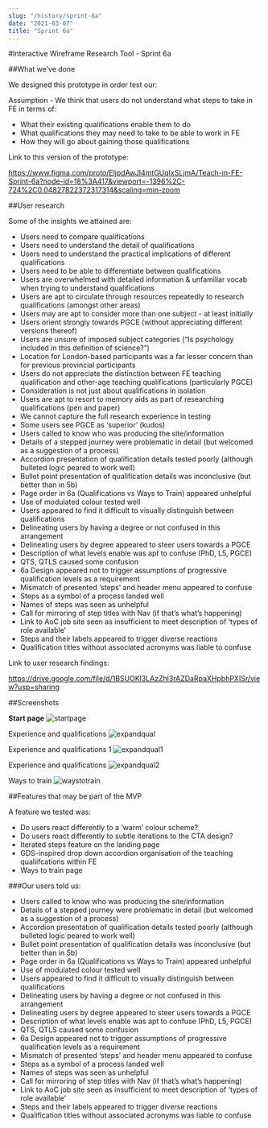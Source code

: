 ```yaml
---
slug: "/history/sprint-6a"
date: "2021-03-07"
title: "Sprint 6a"
---
```


#Interactive Wireframe Research Tool - Sprint 6a

##What we’ve done

We designed this prototype in order test our:

Assumption - We think that users do not understand what steps to take in FE in terms of:

- What their existing qualifications enable them to do
- What qualifications they may need to take to be able to work in FE
- How they will go about gaining those qualifications

Link to this version of the prototype: 

https://www.figma.com/proto/EljpdAwJI4mtGUqIxSLjmA/Teach-in-FE-Sprint-6a?node-id=18%3A417&viewport=-1396%2C-724%2C0.04827822372317314&scaling=min-zoom

##User research

Some of the insights we attained are:

- Users need to compare qualifications
- Users need to understand the detail of qualifications
- Users need to understand the practical implications of different qualifications
- Users need to be able to differentiate between qualifications
- Users are overwhelmed with detailed information & unfamiliar vocab when trying to understand qualifications
- Users are apt to circulate through resources repeatedly to research qualifications (amongst other areas)
- Users may are apt to consider more than one subject - at least initially
- Users orient strongly towards PGCE (without appreciating different versions thereof)
- Users are unsure of imposed subject categories (“Is psychology included in this definition of science?”)
- Location for London-based participants was a far lesser concern than for previous provincial participants
- Users do not appreciate the distinction between FE teaching qualification and other-age teaching qualifications (particularly PGCE)
- Consideration is not just about qualifications in isolation
- Users are apt to resort to memory aids as part of researching qualifications (pen and paper)
- We cannot capture the full research experience in testing
- Some users see PGCE as ‘superior’ (kudos)
- Users called to know who was producing the site/information
- Details of a stepped journey were problematic in detail (but welcomed as a suggestion of a process)
- Accordion presentation of qualification details tested poorly (although bulleted logic peared to work well)
- Bullet point presentation of qualification details was inconclusive  (but better than in 5b)
- Page order in 6a (Qualifications vs Ways to Train) appeared unhelpful
- Use of modulated colour tested well
- Users appeared to find it difficult to visually distinguish between qualifications
- Delineating users by having a degree or not confused in this arrangement
- Delineating users by degree appeared to steer users towards a PGCE
- Description of what levels enable was apt to confuse (PhD, L5, PGCE)
- QTS, QTLS caused some confusion
- 6a Design appeared not to trigger assumptions of progressive qualification levels as a requirement
- Mismatch of presented ‘steps’ and header menu appeared to confuse
- Steps as a symbol of a process landed well
- Names of steps was seen as unhelpful
- Call for mirroring of step titles with Nav (if that’s what’s happening)
- Link to AoC job site seen as insufficient to meet description of ‘types of role available’
- Steps and their labels appeared to trigger diverse reactions
- Qualification titles without associated acronyms was liable to confuse


Link to user research findings:

https://drive.google.com/file/d/1BSUOKl3LAzZhl3rAZDaRpaXHpbhPXISr/view?usp=sharing


##Screenshots 

**Start page**
![startpage](/images/sprint-6a/Landing%20Page.png)

Experience and qualifications
![expandqual](/images/sprint-6a/Experience%20and%20qualifications.png)

Experience and qualifications 1
![expandqual1](/images/sprint-6a/Experience%20and%20qualifications-1.png)

Experience and qualifications
![expandqual2](/images/sprint-6a/Experience%20and%20qualifications-2.png)

Ways to train
![waystotrain](/images/sprint-6a/Ways%20to%20train.png)

##Features that may be part of the MVP

A feature we tested was:

- Do users react differently to a ‘warm’ colour scheme?
- Do users react differently to subtle iterations to the CTA design?
- Iterated steps feature on the landing page
- GDS-inspired drop down accordion organisation of the teaching qualiifcations within FE
- Ways to train page


###Our users told us:

- Users called to know who was producing the site/information
- Details of a stepped journey were problematic in detail (but welcomed as a suggestion of a process)
- Accordion presentation of qualification details tested poorly (although bulleted logic peared to work well)
- Bullet point presentation of qualification details was inconclusive  (but better than in 5b)
- Page order in 6a (Qualifications vs Ways to Train) appeared unhelpful
- Use of modulated colour tested well
- Users appeared to find it difficult to visually distinguish between qualifications
- Delineating users by having a degree or not confused in this arrangement
- Delineating users by degree appeared to steer users towards a PGCE
- Description of what levels enable was apt to confuse (PhD, L5, PGCE)
- QTS, QTLS caused some confusion
- 6a Design appeared not to trigger assumptions of progressive qualification levels as a requirement
- Mismatch of presented ‘steps’ and header menu appeared to confuse
- Steps as a symbol of a process landed well
- Names of steps was seen as unhelpful
- Call for mirroring of step titles with Nav (if that’s what’s happening)
- Link to AoC job site seen as insufficient to meet description of ‘types of role available’
- Steps and their labels appeared to trigger diverse reactions
- Qualification titles without associated acronyms was liable to confuse
